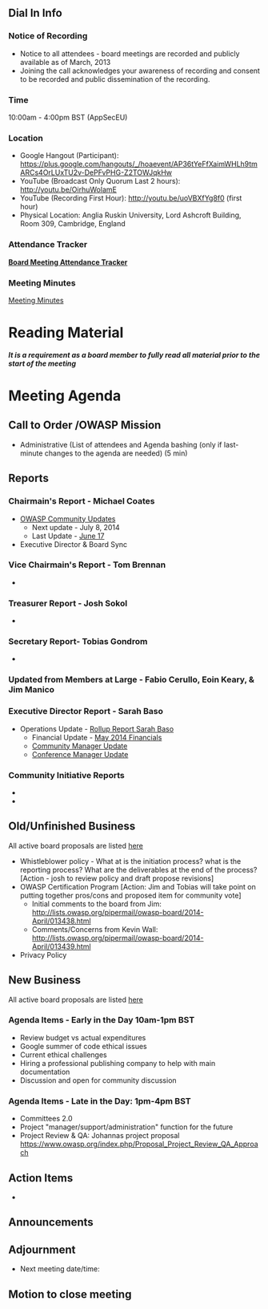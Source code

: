 ## Dial In Info

### Notice of Recording

  - Notice to all attendees - board meetings are recorded and publicly
    available as of March, 2013
  - Joining the call acknowledges your awareness of recording and
    consent to be recorded and public dissemination of the recording.

### Time

10:00am - 4:00pm BST (AppSecEU)

### Location

  - Google Hangout (Participant):
    <https://plus.google.com/hangouts/_/hoaevent/AP36tYeFfXaimWHLh9tmARCs4OrLUxTU2v-DePFvPHG-Z2TOWJqkHw>
  - YouTube (Broadcast Only Quorum Last 2 hours):
    <http://youtu.be/OirhuWolamE>
  - YouTube (Recording First Hour): <http://youtu.be/uoVBXfYg8f0> (first
    hour)
  - Physical Location: Anglia Ruskin University, Lord Ashcroft Building,
    Room 309, Cambridge, England

### Attendance Tracker

**[Board Meeting Attendance
Tracker](https://docs.google.com/a/owasp.org/spreadsheet/ccc?key=0ApZ9zE0hx0LNdG5uRzNYZE8ycDFabnBWNkU4SFpwREE)**

### Meeting Minutes

[Meeting
Minutes](https://docs.google.com/a/owasp.org/document/d/1sCnMfM7z_Jh9xJsBVXzZzvSRCy9Uo21ycFjVjZQEF9k/edit)

# Reading Material

***It is a requirement as a board member to fully read all material
prior to the start of the meeting***

# Meeting Agenda

## Call to Order /OWASP Mission

  - Administrative (List of attendees and Agenda bashing (only if
    last-minute changes to the agenda are needed) (5 min)

## Reports

### Chairmain's Report - Michael Coates

  - [OWASP Community
    Updates](https://www.owasp.org/index.php/OWASP_Community)
      - Next update - July 8, 2014
      - Last Update -
        [June 17](https://www.owasp.org/index.php/CommunityUpdates/2014-06-17)
  - Executive Director & Board Sync

### Vice Chairmain's Report - Tom Brennan

  -
### Treasurer Report - Josh Sokol

  -
### Secretary Report- Tobias Gondrom

  -
### Updated from Members at Large - Fabio Cerullo, Eoin Keary, & Jim Manico

### Executive Director Report - Sarah Baso

  - Operations Update - [Rollup Report Sarah
    Baso](https://docs.google.com/document/d/1YTSJR8pczyivV5vxakjFoVTQe4ltiZzNwwrlkSiTWOE/edit?usp=sharing)
      - Financial Update - [May 2014
        Financials](https://docs.google.com/spreadsheet/ccc?key=0ApZ9zE0hx0LNdFh6LWlTdEJlWDBuMm0xSHhtWC1uaUE&usp=sharing)
      - [Community Manager
        Update](https://www.owasp.org/index.php/Community_Manager_2014_Q2_Report)
      - [Conference Manager
        Update](https://docs.google.com/a/owasp.org/document/d/1TSn6fDlFNucq8yw3mKM43g9W_kg5-TI28y09THwlZ4E/edit#)

### Community Initiative Reports

  -
  -
## Old/Unfinished Business

All active board proposals are listed
[here](https://drive.google.com/folderview?id=0BxSfMVkfLvslVXdvUFV3NkxucWc&usp=sharing)

  - Whistleblower policy - What at is the initiation process? what is
    the reporting process? What are the deliverables at the end of the
    process? \[Action - josh to review policy and draft propose
    revisions\]
  - OWASP Certification Program \[Action: Jim and Tobias will take point
    on putting together pros/cons and proposed item for community vote\]
      - Initial comments to the board from Jim:
        <http://lists.owasp.org/pipermail/owasp-board/2014-April/013438.html>
      - Comments/Concerns from Kevin Wall:
        <http://lists.owasp.org/pipermail/owasp-board/2014-April/013439.html>
  - Privacy Policy

## New Business

All active board proposals are listed
[here](https://drive.google.com/folderview?id=0BxSfMVkfLvslVXdvUFV3NkxucWc&usp=sharing)

### Agenda Items - Early in the Day 10am-1pm BST

  - Review budget vs actual expenditures
  - Google summer of code ethical issues
  - Current ethical challenges
  - Hiring a professional publishing company to help with main
    documentation
  - Discussion and open for community discussion

### Agenda Items - Late in the Day: 1pm-4pm BST

  - Committees 2.0
  - Project "manager/support/administration" function for the future
  - Project Review & QA: Johannas project proposal
    <https://www.owasp.org/index.php/Proposal_Project_Review_QA_Approach>

## Action Items

  -
## Announcements

## Adjournment

  - Next meeting date/time:

## Motion to close meeting
